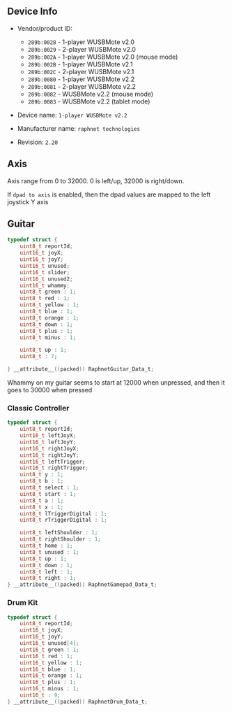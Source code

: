 ## Device Info

- Vendor/product ID:
  - `289b:0028` - 1-player WUSBMote v2.0
  - `289b:0029` - 2-player WUSBMote v2.0
  - `289b:002A` - 1-player WUSBMote v2.0 (mouse mode)
  - `289b:002B` - 1-player WUSBMote v2.1
  - `289b:002C` - 2-player WUSBMote v2.1
  - `289b:0080` - 1-player WUSBMote v2.2
  - `289b:0081` - 2-player WUSBMote v2.2
  - `289b:0082` - WUSBMote v2.2 (mouse mode)
  - `289b:0083` - WUSBMote v2.2 (tablet mode)

- Device name: `1-player WUSBMote v2.2`
- Manufacturer name: `raphnet technologies`
- Revision: `2.20`

## Axis
Axis range from 0 to 32000. 0 is left/up, 32000 is right/down. 

If `dpad to axis` is enabled, then the dpad values are mapped to the left joystick Y axis

## Guitar
```c
typedef struct {
    uint8_t reportId;
    uint16_t joyX;
    uint16_t joyY;
    uint16_t unused;
    uint16_t slider;
    uint16_t unused2;
    uint16_t whammy;
    uint8_t green : 1;
    uint8_t red : 1;
    uint8_t yellow : 1;
    uint8_t blue : 1;
    uint8_t orange : 1;
    uint8_t down : 1;
    uint8_t plus : 1;
    uint8_t minus : 1;

    uint8_t up : 1;
    uint8_t : 7;

} __attribute__((packed)) RaphnetGuitar_Data_t;
```
Whammy on my guitar seems to start at 12000 when unpressed, and then it goes to 30000 when pressed

### Classic Controller
```c
typedef struct {
    uint8_t reportId;
    uint16_t leftJoyX;
    uint16_t leftJoyY;
    uint16_t rightJoyX;
    uint16_t rightJoyY;
    uint16_t leftTrigger;
    uint16_t rightTrigger;
    uint8_t y : 1;
    uint8_t b : 1;
    uint8_t select : 1;
    uint8_t start : 1;
    uint8_t a : 1;
    uint8_t x : 1;
    uint8_t lTriggerDigital : 1;
    uint8_t rTriggerDigital : 1;

    uint8_t leftShoulder : 1;
    uint8_t rightShoulder : 1;
    uint8_t home : 1;
    uint8_t unused : 1;
    uint8_t up : 1;
    uint8_t down : 1;
    uint8_t left : 1;
    uint8_t right : 1;
} __attribute__((packed)) RaphnetGamepad_Data_t;
```

### Drum Kit
```c
typedef struct {
    uint8_t reportId;
    uint16_t joyX;
    uint16_t joyY;
    uint16_t unused[4];
    uint16_t green : 1;
    uint16_t red : 1;
    uint16_t yellow : 1;
    uint16_t blue : 1;
    uint16_t orange : 1;
    uint16_t plus : 1;
    uint16_t minus : 1;
    uint16_t : 9;
} __attribute__((packed)) RaphnetDrum_Data_t;
```
